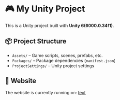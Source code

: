 # 🎮 My Unity Project

This is a Unity project built with **Unity 6(6000.0.34f1)**.

## 📦 Project Structure

- `Assets/` – Game scripts, scenes, prefabs, etc.
- `Packages/` – Package dependencies (`manifest.json`)
- `ProjectSettings/` – Unity project settings

## 🚀 Website

The website is currently running on: [text](http://csd3d.netlify.app/)
